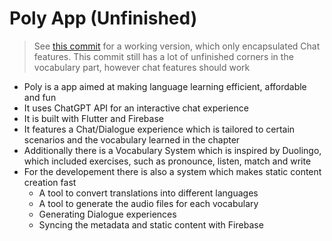 # Poly App (Unfinished)
> See [this commit](https://github.com/peer-rh/PolyApp/tree/dc665e783d6fb8582e337d6430d99f292ed5ff9d) for a working version, which only encapsulated Chat features.
> This commit still has a lot of unfinished corners in the vocabulary part, however chat features should work

- Poly is a app aimed at making language learning efficient, affordable and fun
- It uses ChatGPT API for an interactive chat experience
- It is built with Flutter and Firebase
- It features a Chat/Dialogue experience which is tailored to certain scenarios and the vocabulary learned in the chapter
- Additionally there is a Vocabulary System which is inspired by Duolingo, which included exercises, such as pronounce, listen, match and write
- For the developement there is also a system which makes static content creation fast
  - A tool to convert translations into different languages
  - A tool to generate the audio files for each vocabulary
  - Generating Dialogue experiences
  - Syncing the metadata and static content with Firebase
